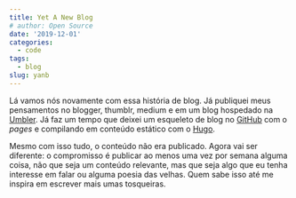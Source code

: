 ```yaml
---
title: Yet A New Blog
# author: Open Source
date: '2019-12-01'
categories:
  - code
tags:
  - blog
slug: yanb
---
```


Lá vamos nós novamente com essa história de blog. Já publiquei meus pensamentos no blogger, thumblr, medium e em um blog hospedado na [Umbler](https://www.umbler.com). Já faz um tempo que deixei um esqueleto de blog no [GitHub](https://github.com) com o _pages_ e compilando em conteúdo estático com o [Hugo](https://gohugo.io/).

Mesmo com isso tudo, o conteúdo não era publicado. Agora vai ser diferente: o compromisso é publicar ao menos uma vez por semana alguma coisa, não que seja um conteúdo relevante, mas que seja algo que eu tenha interesse em falar ou alguma poesia das velhas. Quem sabe isso até me inspira em escrever mais umas tosqueiras.
